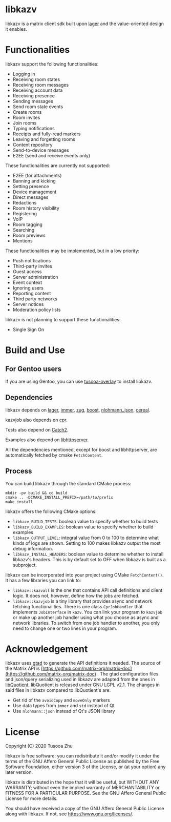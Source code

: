 
# libkazv

libkazv is a matrix client sdk built upon [lager](https://github.com/arximboldi/lager)
and the value-oriented design it enables.

# Functionalities

libkazv support the following functionalities:

- Logging in
- Receiving room states
- Receiving room messages
- Receiving account data
- Receiving presence
- Sending messages
- Send room state events
- Create rooms
- Room invites
- Join rooms
- Typing notifications
- Receipts and fully-read markers
- Leaving and forgetting rooms
- Content repository
- Send-to-device messages
- E2EE (send and receive events only)

These functionalities are currently not supported:

- E2EE (for attachments)
- Banning and kicking
- Setting presence
- Device management
- Direct messages
- Redactions
- Room history visibility
- Registering
- VoIP
- Room tagging
- Searching
- Room previews
- Mentions

These functionalities may be implemented, but in a low priority:

- Push notifications
- Third-party invites
- Guest access
- Server administration
- Event context
- Ignoring users
- Reporting content
- Third party networks
- Server notices
- Moderation policy lists

libkazv is not planning to support these functionalities:

- Single Sign On


# Build and Use

## For Gentoo users

If you are using Gentoo, you can use [tusooa-overlay][tusooa-overlay]
to install libkazv.

[tusooa-overlay]: https://gitlab.com/tusooa/tusooa-overlay

## Dependencies

libkazv depends on [lager](https://github.com/arximboldi/lager),
[immer](https://github.com/arximboldi/immer),
[zug](https://github.com/arximboldi/zug),
[boost](https://boost.org),
[nlohmann_json](https://github.com/nlohmann/json),
[cereal](https://github.com/USCiLab/cereal).

kazvjob also depends on [cpr](https://github.com/whoshuu/cpr).

Tests also depend on [Catch2](https://github.com/catchorg/Catch2).

Examples also depend on [libhttpserver](https://github.com/etr/libhttpserver).

All the dependencies mentioned, except for boost and libhttpserver,
are automatically fetched by cmake `FetchContent`.

## Process

You can build libkazv through the standard CMake process:

```
mkdir -pv build && cd build
cmake .. -DCMAKE_INSTALL_PREFIX=/path/to/prefix
make install
```

libkazv offers the following CMake options:

- `libkazv_BUILD_TESTS`: boolean value to specify whether to build tests
- `libkazv_BUILD_EXAMPLES`: boolean value to specify whether to build examples
- `libkazv_OUTPUT_LEVEL`: integral value from 0 to 100 to determine what kinds
  of logs are shown. Setting to 100 makes libkazv output the most debug
  information.
- `libkazv_INSTALL_HEADERS`: boolean value to determine whether to install
  libkazv's headers. This is by default set to OFF when libkazv is built
  as a subproject.

libkazv can be incorporated into your project using CMake `FetchContent()`.
It has a few libraries you can link to:

- `libkazv::kazvall` is the one that contains API call definitions
  and client logic. It does not, however, define how the jobs are
  fetched.
- `libkazv::kazvjob` is a tiny library that provides async
  and network fetching functionalities. There is one class
  `CprJobHandler` that implements `JobInterface` in `kazv`.
  You can link your program to `kazvjob` or make up another
  job handler using what you choose as async and network
  libraries. To switch from one job handler to another,
  you only need to change one or two lines in your program.


# Acknowledgement

libkazv uses [gtad](https://github.com/KitsuneRal/gtad) to generate the API
definitions it needed. The source of the Matrix API is
[https://github.com/matrix-org/matrix-doc](https://github.com/matrix-org/matrix-doc)
. The gtad configuration files and json/query serializing used in libkazv are
adapted from the ones in [libQuotient](https://github.com/quotient-im/libQuotient).
libQuotient is released under GNU LGPL v2.1. The changes in said files
in libkazv compared to libQuotient's are:

- Get rid of the `avoidCopy` and `moveOnly` markers
- Use data types from `immer` and `std` instead of Qt
- Use `nlohmann::json` instead of Qt's JSON library

# License

Copyright (C) 2020 Tusooa Zhu

libkazv is free software: you can redistribute it and/or modify
it under the terms of the GNU Affero General Public License as
published by the Free Software Foundation, either version 3 of the
License, or (at your option) any later version.

libkazv is distributed in the hope that it will be useful,
but WITHOUT ANY WARRANTY; without even the implied warranty of
MERCHANTABILITY or FITNESS FOR A PARTICULAR PURPOSE.  See the
GNU Affero General Public License for more details.

You should have received a copy of the GNU Affero General Public License
along with libkazv.  If not, see <https://www.gnu.org/licenses/>.
